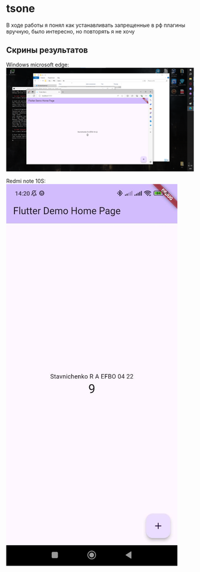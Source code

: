 # tsone
В ходе работы я понял как устанавливать запрещенные в рф плагины вручную, было интересно, но повторять я не хочу

## Скрины результатов
Windows microsoft edge:
![Винда](pojectImages/windowsAPP.png)

Redmi note 10S:
![Мобила](pojectImages/androidAPP.jpg)